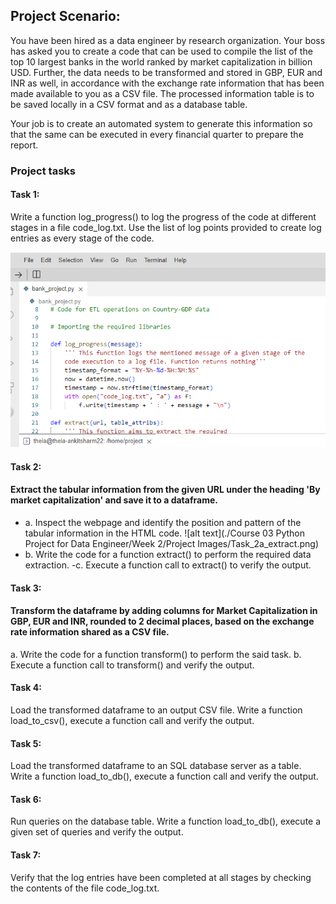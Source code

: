 ## Project Scenario:
You have been hired as a data engineer by research organization. Your boss has asked you to create a code that can be used to compile the list of the top 10 largest banks in the world ranked by market capitalization in billion USD. Further, the data needs to be transformed and stored in GBP, EUR and INR as well, in accordance with the exchange rate information that has been made available to you as a CSV file. The processed information table is to be saved locally in a CSV format and as a database table.

Your job is to create an automated system to generate this information so that the same can be executed in every financial quarter to prepare the report.

### Project tasks
#### Task 1:
Write a function log_progress() to log the progress of the code at different stages in a file code_log.txt. Use the list of log points provided to create log entries as every stage of the code.

![alt text](https://github.com/As2909/IBM-Data-Engineering-Specialization-Coursera/blob/main/Course%2003%20Python%20Project%20for%20Data%20Engineer/Week%202/Project%20Images/Task_1_log_function.png)

#### Task 2:
#### Extract the tabular information from the given URL under the heading 'By market capitalization' and save it to a dataframe.
- a. Inspect the webpage and identify the position and pattern of the tabular information in the HTML code.
![alt text](./Course 03 Python Project for Data Engineer/Week 2/Project Images/Task_2a_extract.png)
- b. Write the code for a function extract() to perform the required data extraction.
 -c. Execute a function call to extract() to verify the output.

#### Task 3:
#### Transform the dataframe by adding columns for Market Capitalization in GBP, EUR and INR, rounded to 2 decimal places, based on the exchange rate information shared as a CSV file.
a. Write the code for a function transform() to perform the said task.
b. Execute a function call to transform() and verify the output.

#### Task 4:
Load the transformed dataframe to an output CSV file. Write a function load_to_csv(), execute a function call and verify the output.

#### Task 5:
Load the transformed dataframe to an SQL database server as a table. Write a function load_to_db(), execute a function call and verify the output.

#### Task 6:
Run queries on the database table. Write a function load_to_db(), execute a given set of queries and verify the output.

#### Task 7:
Verify that the log entries have been completed at all stages by checking the contents of the file code_log.txt.
